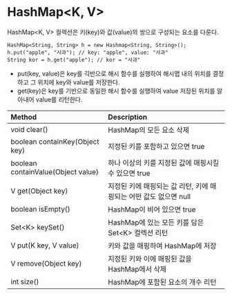# HashMap&lt;K, V&gt;

HashMap&lt;K, V&gt; 컬렉션은 키\(key\)와 값\(value\)의 쌍으로 구성되는 요소를 다룬다. 

```text
HashMap<String, String> h = new Hashmap<String, String>();
h.put("apple", "사과"); // key: "apple", value: "사과"
String kor = h.get("apple"); // kor = "사과"
```

* put\(key, value\)은 key를 긱반으로 해시 함수를 실행하여 해시맵 내의 위치를 결정하고 그 위치에 key와 value를 저장한다.
* get\(key\)은 key를 기반으로 동일한 해시 함수를 실행하여 value 저장된 위치를 알아내어  value를 리턴한다.

| Method | Description |
| :--- | :--- |
| void clear\(\) | HashMap의 모든 요소 삭제 |
| boolean containKey\(Object key\) | 지정된 키를 포함하고 있으면 true |
| boolean containValue\(Object value\) | 하나 이상의 키를 지정된 값에 매핑시킬 수 있으면 true |
| V get\(Object key\) | 지정된 키에 매핑되는 값 리턴, 키에 매핑되는 어떤 값도 없으면 null |
| boolean isEmpty\(\) | HashMap이 비어 있으면 true |
| Set&lt;K&gt; keySet\(\) | HashMap에 있는 모든 키를 담은 Set&lt;K&gt; 컬렉션 리턴   |
| V put\(K key, V value\) | 키와 값을 매핑하여 HashMap에 저장   |
| V remove\(Object key\) | 지정된 키와 이에 매핑된 값을 HashMap에서 삭제   |
| int size\(\) | HashMap에 포함된 요소의 개수 리턴   |

